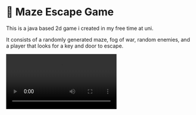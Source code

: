 # 🔑 Maze Escape Game

This is a java based 2d game i created in my free time at uni. 

It consists of a randomly generated maze, fog of war, random enemies, and a player that looks for a key and door to escape. 

<video controls src="demo.mp4" title="Title"></video>
